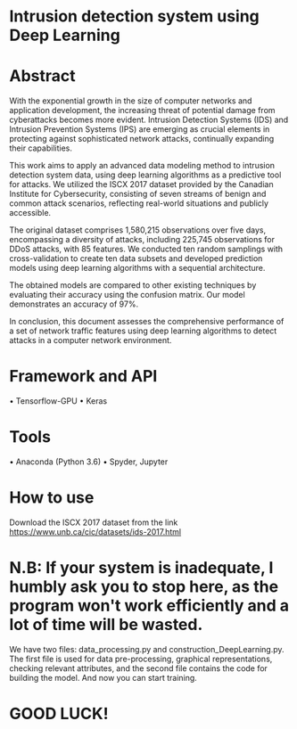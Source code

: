 # Intrusion detection system using Deep Learning

# Abstract

With the exponential growth in the size of computer networks and application development, the increasing threat of potential damage from cyberattacks becomes more evident. Intrusion Detection Systems (IDS) and Intrusion Prevention Systems (IPS) are emerging as crucial elements in protecting against sophisticated network attacks, continually expanding their capabilities.

This work aims to apply an advanced data modeling method to intrusion detection system data, using deep learning algorithms as a predictive tool for attacks. We utilized the ISCX 2017 dataset provided by the Canadian Institute for Cybersecurity, consisting of seven streams of benign and common attack scenarios, reflecting real-world situations and publicly accessible.

The original dataset comprises 1,580,215 observations over five days, encompassing a diversity of attacks, including 225,745 observations for DDoS attacks, with 85 features. We conducted ten random samplings with cross-validation to create ten data subsets and developed prediction models using deep learning algorithms with a sequential architecture.

The obtained models are compared to other existing techniques by evaluating their accuracy using the confusion matrix. Our model demonstrates an accuracy of 97%.

In conclusion, this document assesses the comprehensive performance of a set of network traffic features using deep learning algorithms to detect attacks in a computer network environment.

# Framework and API
•	Tensorflow-GPU
•	Keras
# Tools
•	Anaconda (Python 3.6)
•	Spyder, Jupyter 
# How to use
Download the ISCX 2017 dataset from the link
https://www.unb.ca/cic/datasets/ids-2017.html
# N.B: If your system is inadequate, I humbly ask you to stop here, as the program won't work efficiently and a lot of time will be wasted.
We have two files: data_processing.py and construction_DeepLearning.py. The first file is used for data pre-processing, graphical representations, checking relevant attributes, and the second file contains the code for building the model.
And now you can start training.
# GOOD LUCK! 
